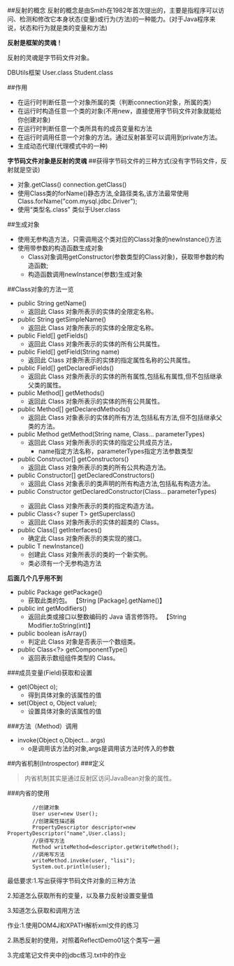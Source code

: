 ##反射的概念
反射的概念是由Smith在1982年首次提出的，主要是指程序可以访问、检测和修改它本身状态(变量)或行为(方法)的一种能力。(对于Java程序来说，状态和行为就是类的变量和方法)

**反射是框架的灵魂！**

反射的灵魂是字节码文件对象。

DBUtils框架  User.class    Student.class


##作用
* 在运行时判断任意一个对象所属的类（判断connection对象，所属的类）
* 在运行时构造任意一个类的对象(不用new，直接使用字节码文件对象就能给你创建对象)
* 在运行时判断任意一个类所具有的成员变量和方法
* 在运行时调用任意一个对象的方法。通过反射甚至可以调用到private方法。
* 生成动态代理(代理模式中的一种)

**字节码文件对象是反射的灵魂**
##获得字节码文件的三种方式(没有字节码文件，反射就是空谈)
* 对象.getClass()    connection.getClass()
* 使用Class类的forName()静态方法,全路径类名,该方法最常使用     Class.forName("com.mysql.jdbc.Driver");
* 使用“类型名.class”    类似于User.class

##生成对象
* 使用无参构造方法，只需调用这个类对应的Class对象的newInstance()方法
* 使用带参数的构造函数生成对象
  * Class对象调用getConstructor(参数类型的Class对象)，获取带参数的构造函数;
  * 构造函数调用newInstance(参数)生成对象

##Class对象的方法一览

* public String getName() 
  * 返回此 Class 对象所表示的实体的全限定名称。 
* public String getSimpleName() 
  * 返回此 Class 对象所表示的实体的全限定名称。 
* public Field[] getFields() 
  * 返回此 Class 对象所表示的实体的所有公共属性。 
* public Field[] getField(String name) 
  * 返回此 Class 对象所表示的实体的指定属性名称的公共属性。 
* public Field[] getDeclaredFields()
  * 返回此 Class 对象所表示的实体的所有属性,包括私有属性,但不包括继承父类的属性。 
* public Method[] getMethods() 
  * 返回此 Class 对象所表示的实体的所有公共属性。 
* public Method[] getDeclaredMethods() 
  * 返回此 Class 对象表示的实体的所有方法,包括私有方法,但不包括继承父类的方法。 
* public Method getMethod(String name, Class... parameterTypes) 
  * 返回此 Class 对象所表示的实体的指定公共成员方法，
    * name指定方法名称，parameterTypes指定方法参数类型
* public Constructor[] getConstructors() 
  * 返回此 Class 对象所表示的类的所有公共构造方法。 
* public Constructor[] getDeclaredConstructors() 
  * 返回此 Class 对象表示的类声明的所有构造方法,包括私有构造方法。 
* public Constructor<T> getDeclaredConstructor(Class... parameterTypes) 
  * 返回此 Class 对象所表示的类的指定构造方法。 
* public Class<? super T> getSuperclass() 
  * 返回此 Class 对象所表示的实体的超类的 Class。 
* public Class[] getInterfaces() 
  * 确定此 Class 对象所表示的类实现的接口。
* public T newInstance() 
  * 创建此 Class 对象所表示的类的一个新实例。 
  * 类必须有一个无参构造方法

**后面几个几乎用不到**
* public Package getPackage() 
  * 获取此类的包。 【String [Package].getName()】
* public int getModifiers() 
  * 返回此类或接口以整数编码的 Java 语言修饰符。
    【String Modifier.toString(int)】
* public boolean isArray() 
  * 判定此 Class 对象是否表示一个数组类。 
* public Class<?> getComponentType() 
  * 返回表示数组组件类型的 Class。	

###成员变量(Field)获取和设置
* get(Object o);
  * 得到具体对象的该属性的值
* set(Object o, Object value);
  * 设置具体对象的该属性的值

###方法（Method）调用
* invoke(Object o,Object... args)
  * o是调用该方法的对象,args是调用该方法时传入的参数



##内省机制(Introspector)
###定义
> 内省机制其实是通过反射区访问JavaBean对象的属性。

###内省的使用

			//创建对象
		 	User user=new User();
	        //创建属性描述器
	        PropertyDescriptor descriptor=new PropertyDescriptor("name",User.class);
	        //获得写方法
	        Method writeMethod=descriptor.getWriteMethod();
	        //调用写方法
	        writeMethod.invoke(user, "lisi");
	        System.out.println(user);





最低要求:1.写出获得字节码文件对象的三种方法

2.知道怎么获取所有的变量，以及暴力反射设置变量值

3.知道怎么获取和调用方法



作业:1.使用DOM4J和XPATH解析xml文件的练习

2.熟悉反射的使用，对照着ReflectDemo01这个类写一遍

3.完成笔记文件夹中的jdbc练习.txt中的作业